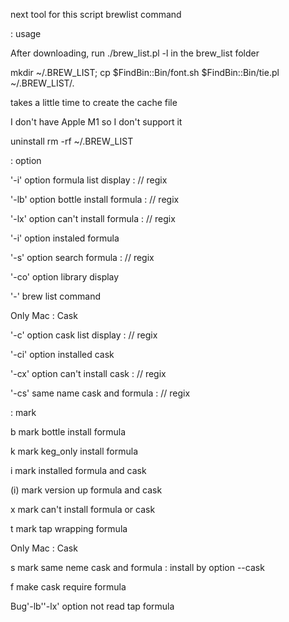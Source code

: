 next tool for this script brewlist command

: usage

After downloading, run ./brew_list.pl -l in the brew_list folder

mkdir ~/.BREW_LIST; cp $FindBin::Bin/font.sh $FindBin::Bin/tie.pl ~/.BREW_LIST/.

takes a little time to create the cache file

I don't have Apple M1 so I don't support it

uninstall rm -rf ~/.BREW_LIST

: option

'-i'  option formula list display   : // regix

'-lb' option bottle install formula : // regix

'-lx' option can't install formula  : // regix

'-i'  option instaled formula

'-s'  option search formula         : // regix

'-co' option library display

'-'   brew list command

Only Mac : Cask

'-c'  option cask list display      : // regix

'-ci' option installed cask

'-cx' option can't install cask     : // regix

'-cs' same name cask and formula    : // regix

: mark

b mark bottle install formula

k mark keg_only install formula

i mark installed formula and cask

(i) mark version up formula and cask

x mark can't install formula or cask

t mark tap wrapping formula

Only Mac : Cask

s mark same neme cask and formula : install by option --cask

f make cask require formula

Bug'-lb''-lx' option not read tap formula
